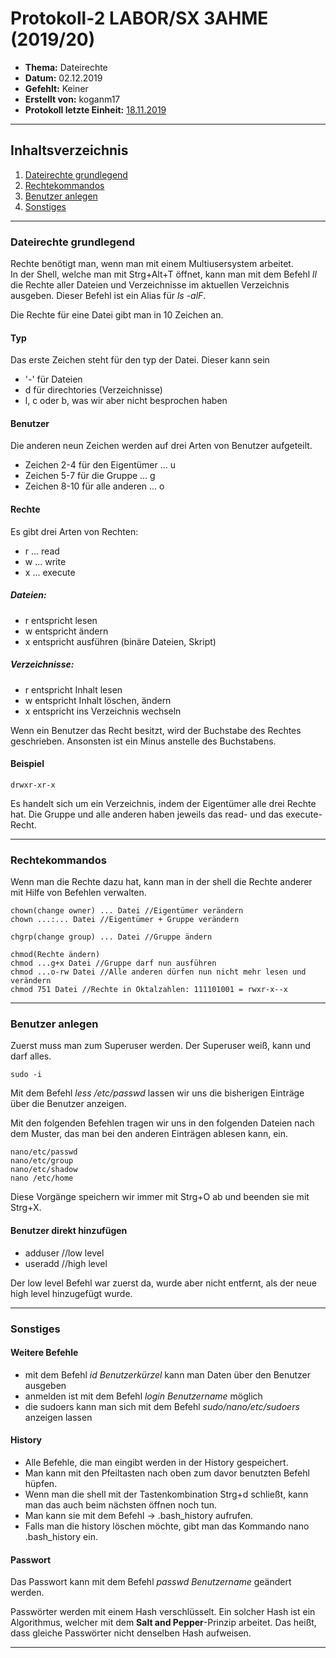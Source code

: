 # Protokoll-2 LABOR/SX 3AHME (2019/20)

* **Thema:** Dateirechte
* **Datum:** 02.12.2019
* **Gefehlt:** Keiner
* **Erstellt von:** koganm17
* **Protokoll letzte Einheit:** [18.11.2019](https://github.com/HTLMechatronics/m17-3ahme-la1-sx/blob/koganm17/Protokolle/Protokoll1.md)

----------------------------------------------------------------------------------------------

## Inhaltsverzeichnis

1. [Dateirechte grundlegend](#dateirechte-grundlegend)
1. [Rechtekommandos](#rechtekommandos)
2. [Benutzer anlegen](#benutzer-anlegen)
1. [Sonstiges](#sonstiges)


----------------------------------------------------------------------------------------------

### Dateirechte grundlegend

Rechte benötigt man, wenn man mit einem Multiusersystem arbeitet.  
In der Shell, welche man mit Strg+Alt+T öffnet, kann man mit dem Befehl *ll* die Rechte aller Dateien und Verzeichnisse im aktuellen Verzeichnis ausgeben. Dieser Befehl ist ein Alias für *ls -alF*.

Die Rechte für eine Datei gibt man in 10 Zeichen an.

#### Typ
Das erste Zeichen steht für den typ der Datei. Dieser kann sein
* '-' für Dateien
* d für direchtories (Verzeichnisse)
* l, c oder b, was wir aber nicht besprochen haben

#### Benutzer
Die anderen neun Zeichen werden auf drei Arten von Benutzer aufgeteilt.
* Zeichen 2-4 für den Eigentümer ... u
* Zeichen 5-7 für die Gruppe ... g
* Zeichen 8-10 für alle anderen ... o

#### Rechte
Es gibt drei Arten von Rechten:
* r ... read
* w ... write
* x ... execute

##### Dateien:
* r entspricht lesen
* w entspricht ändern
* x entspricht ausführen (binäre Dateien, Skript)

##### Verzeichnisse:
* r entspricht Inhalt lesen
* w entspricht Inhalt löschen, ändern
* x entspricht ins Verzeichnis wechseln

Wenn ein Benutzer das Recht besitzt, wird der Buchstabe des Rechtes geschrieben. Ansonsten ist ein Minus anstelle des Buchstabens.

#### Beispiel
```
drwxr-xr-x
```
Es handelt sich um ein Verzeichnis, indem der Eigentümer alle drei Rechte hat. Die Gruppe und alle anderen haben jeweils das read- und das execute-Recht.

----------------------------------------------------------------------------------------------

### Rechtekommandos
Wenn man die Rechte dazu hat, kann man in der shell die Rechte anderer mit Hilfe von Befehlen verwalten.
```
chown(change owner) ... Datei //Eigentümer verändern
chown ...:... Datei //Eigentümer + Gruppe verändern
```
```
chgrp(change group) ... Datei //Gruppe ändern
```
```
chmod(Rechte ändern)
chmod ...g+x Datei //Gruppe darf nun ausführen
chmod ...o-rw Datei //Alle anderen dürfen nun nicht mehr lesen und verändern
chmod 751 Datei //Rechte in Oktalzahlen: 111101001 = rwxr-x--x
```
----------------------------------------------------------------------------------------------

### Benutzer anlegen
Zuerst muss man zum Superuser werden. Der Superuser weiß, kann und darf alles.
```
sudo -i 
```
Mit dem Befehl *less /etc/passwd* lassen wir uns die bisherigen Einträge über die Benutzer anzeigen.

Mit den folgenden Befehlen tragen wir uns in den folgenden Dateien nach dem Muster, das man bei den anderen Einträgen ablesen kann, ein.
```
nano/etc/passwd
nano/etc/group
nano/etc/shadow
nano /etc/home
```
Diese Vorgänge speichern wir immer mit Strg+O ab und beenden sie mit Strg+X.

#### Benutzer direkt hinzufügen
* adduser //low level
* useradd //high level

Der low level Befehl war zuerst da, wurde aber nicht entfernt, als der neue high level hinzugefügt wurde.

----------------------------------------------------------------------------------------------

### Sonstiges

#### Weitere Befehle
* mit dem Befehl *id Benutzerkürzel* kann man Daten über den Benutzer ausgeben  
* anmelden ist mit dem Befehl *login Benutzername* möglich  
* die sudoers kann man sich mit dem Befehl *sudo/nano/etc/sudoers* anzeigen lassen

#### History
* Alle Befehle, die man eingibt werden in der History gespeichert. 
* Man kann mit den Pfeiltasten nach oben zum davor benutzten Befehl hüpfen.
* Wenn man die shell mit der Tastenkombination Strg+d schließt, kann man das auch beim nächsten öffnen noch tun.
* Man kann sie mit dem Befehl -> .bash_history aufrufen.
* Falls man die history löschen möchte, gibt man das Kommando nano .bash_history ein.

#### Passwort
Das Passwort kann mit dem Befehl *passwd Benutzername* geändert werden.

Passwörter werden mit einem Hash verschlüsselt. Ein solcher Hash ist ein Algorithmus, welcher mit dem **Salt and Pepper**-Prinzip arbeitet. Das heißt, dass gleiche Passwörter nicht denselben Hash aufweisen.

----------------------------------------------------------------------------------------------
